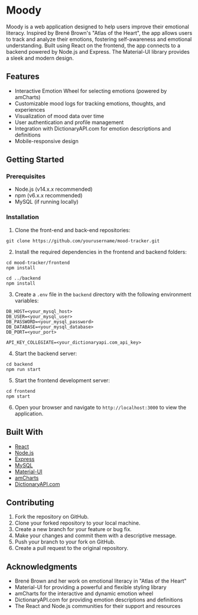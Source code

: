 # Moody

Moody is a web application designed to help users improve their emotional literacy. Inspired by Brené Brown's "Atlas of the Heart", the app allows users to track and analyze their emotions, fostering self-awareness and emotional understanding. Built using React on the frontend, the app connects to a backend powered by Node.js and Express. The Material-UI library provides a sleek and modern design.

## Features

- Interactive Emotion Wheel for selecting emotions (powered by amCharts)
- Customizable mood logs for tracking emotions, thoughts, and experiences
- Visualization of mood data over time
- User authentication and profile management
- Integration with DictionaryAPI.com for emotion descriptions and definitions
- Mobile-responsive design

## Getting Started

### Prerequisites

- Node.js (v14.x.x recommended)
- npm (v6.x.x recommended)
- MySQL (if running locally)

### Installation

1. Clone the front-end and back-end repositories:
```
git clone https://github.com/yourusername/mood-tracker.git
```

2. Install the required dependencies in the frontend and backend folders:
```
cd mood-tracker/frontend
npm install

cd ../backend
npm install
```

3. Create a `.env` file in the `backend` directory with the following environment variables:
```
DB_HOST=<your_mysql_host>
DB_USER=<your_mysql_user>
DB_PASSWORD=<your_mysql_password>
DB_DATABASE=<your_mysql_database>
DB_PORT=<your_port>

API_KEY_COLLEGIATE=<your_dictionaryapi.com_api_key>
```

4. Start the backend server:
```
cd backend
npm run start
```

5. Start the frontend development server:
```
cd frontend
npm start
```

6. Open your browser and navigate to `http://localhost:3000` to view the application.

## Built With

- [React](https://reactjs.org/)
- [Node.js](https://nodejs.org/)
- [Express](https://expressjs.com/)
- [MySQL](https://www.mysql.com/)
- [Material-UI](https://mui.com/)
- [amCharts](https://www.amcharts.com/)
- [DictionaryAPI.com](https://www.dictionaryapi.com/)

## Contributing

1. Fork the repository on GitHub.
2. Clone your forked repository to your local machine.
3. Create a new branch for your feature or bug fix.
4. Make your changes and commit them with a descriptive message.
5. Push your branch to your fork on GitHub.
6. Create a pull request to the original repository.


## Acknowledgments

- Brené Brown and her work on emotional literacy in "Atlas of the Heart"
- Material-UI for providing a powerful and flexible styling library
- amCharts for the interactive and dynamic emotion wheel
- DictionaryAPI.com for providing emotion descriptions and definitions
- The React and Node.js communities for their support and resources